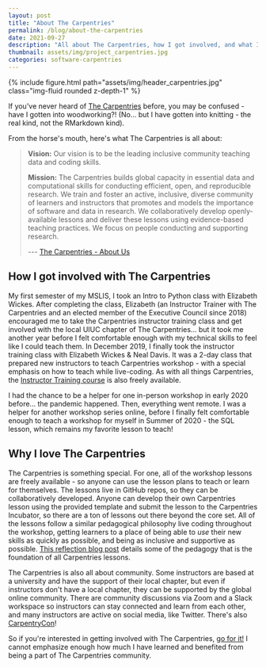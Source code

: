 ```yaml
---
layout: post
title: "About The Carpentries"
permalink: /blog/about-the-carpentries
date: 2021-09-27
description: "All about The Carpentries, how I got involved, and what I love about the organization."
thumbnail: assets/img/project_carpentries.jpg
categories: software-carpentries
---
```

{% include figure.html path="assets/img/header_carpentries.jpg" class="img-fluid rounded z-depth-1" %}

If you've never heard of [The Carpentries](https://carpentries.org) before, you may be confused - have I gotten into woodworking?! (No... but I have gotten into knitting - the real kind, not the RMarkdown kind). 

From the horse's mouth, here's what The Carpentries is all about:

> **Vision:** Our vision is to be the leading inclusive community teaching data and coding skills.
>
> **Mission:** The Carpentries builds global capacity in essential data and computational skills for conducting efficient, open, and reproducible research. We train and foster an active, inclusive, diverse community of learners and instructors that promotes and models the importance of software and data in research. We collaboratively develop openly-available lessons and deliver these lessons using evidence-based teaching practices. We focus on people conducting and supporting research.
>
> \--- [The Carpentries - About Us](https://carpentries.org/about/)

## How I got involved with The Carpentries

My first semester of my MSLIS, I took an Intro to Python class with Elizabeth Wickes. After completing the class, Elizabeth (an Instructor Trainer with The Carpentries and an elected member of the Executive Council since 2018) encouraged me to take the Carpentries instructor training class and get involved with the local UIUC chapter of The Carpentries... but it took me another year before I felt comfortable enough with my technical skills to feel like I could teach them. In December 2019, I finally took the instructor training class with Elizabeth Wickes & Neal Davis. It was a 2-day class that prepared new instructors to teach Carpentries workshop - with a special emphasis on how to teach while live-coding. As with all things Carpentries, the [Instructor Training course](https://carpentries.github.io/instructor-training/) is also freely available.

I had the chance to be a helper for one in-person workshop in early 2020 before... the pandemic happened. Then, everything went remote. I was a helper for another workshop series online, before I finally felt comfortable enough to teach a workshop for myself in Summer of 2020 - the SQL lesson, which remains my favorite lesson to teach! 

## Why I love The Carpentries

The Carpentries is something special. For one, all of the workshop lessons are freely available - so anyone can use the lesson plans to teach or learn for themselves. The lessons live in GitHub repos, so they can be collaboratively developed. Anyone can develop their own Carpentries lesson using the provided template and submit the lesson to the Carpentries Incubator, so there are a ton of lessons out there beyond the core set. All of the lessons follow a similar pedagogical philosophy live coding throughout the workshop, getting learners to a place of being able to *use* their new skills as quickly as possible, and being as inclusive and supportive as possible. [This reflection blog post](https://carpentries.org/blog/2019/07/alex-ttt-reflection/) details some of the pedagogy that is the foundation of all Carpentries lessons.

The Carpentries is also all about community. Some instructors are based at a university and have the support of their local chapter, but even if instructors don't have a local chapter, they can be supported by the global online community. There are community discussions via Zoom and a Slack workspace so instructors can stay connected and learn from each other, and many instructors are active on social media, like Twitter. There's also [CarpentryCon](https://carpentrycon.org)!

So if you're interested in getting involved with The Carpentries, [go for it!](https://carpentries.org/volunteer/) I cannot emphasize enough how much I have learned and benefited from being a part of The Carpentries community.